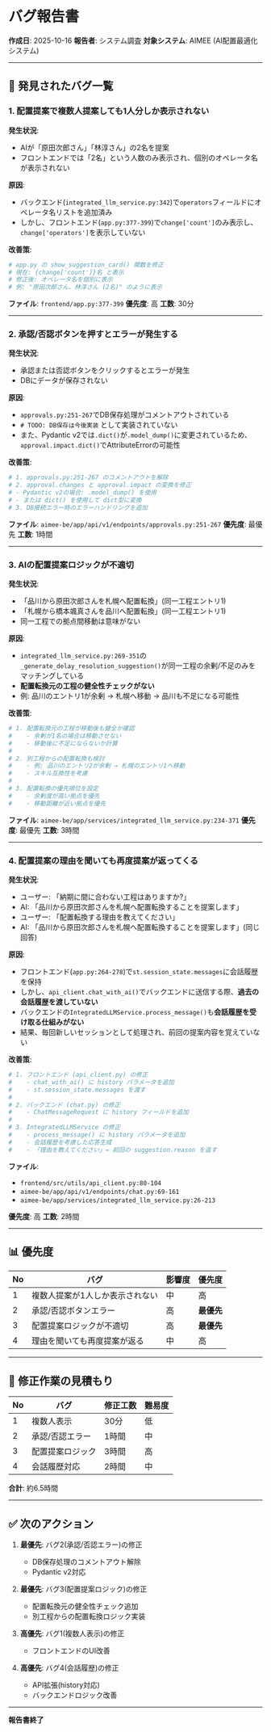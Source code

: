# バグ報告書

**作成日**: 2025-10-16
**報告者**: システム調査
**対象システム**: AIMEE (AI配置最適化システム)

---

## 🐛 発見されたバグ一覧

### 1. 配置提案で複数人提案しても1人分しか表示されない

**発生状況**:
- AIが「原田次郎さん」「林淳さん」の2名を提案
- フロントエンドでは「2名」という人数のみ表示され、個別のオペレータ名が表示されない

**原因**:
- バックエンド(`integrated_llm_service.py:342`)で`operators`フィールドにオペレータ名リストを追加済み
- しかし、フロントエンド(`app.py:377-399`)で`change['count']`のみ表示し、`change['operators']`を表示していない

**改善策**:
```python
# app.py の show_suggestion_card() 関数を修正
# 現在: {change['count']}名 と表示
# 修正後: オペレータ名を個別に表示
# 例: "原田次郎さん、林淳さん (2名)" のように表示
```

**ファイル**: `frontend/app.py:377-399`
**優先度**: 高
**工数**: 30分

---

### 2. 承認/否認ボタンを押すとエラーが発生する

**発生状況**:
- 承認または否認ボタンをクリックするとエラーが発生
- DBにデータが保存されない

**原因**:
- `approvals.py:251-267`でDB保存処理がコメントアウトされている
- `# TODO: DB保存は今後実装` として実装されていない
- また、Pydantic v2では`.dict()`が`.model_dump()`に変更されているため、`approval.impact.dict()`でAttributeErrorの可能性

**改善策**:
```python
# 1. approvals.py:251-267 のコメントアウトを解除
# 2. approval.changes と approval.impact の変換を修正
# - Pydantic v2の場合: .model_dump() を使用
# - または dict() を使用して dict型に変換
# 3. DB接続エラー時のエラーハンドリングを追加
```

**ファイル**: `aimee-be/app/api/v1/endpoints/approvals.py:251-267`
**優先度**: 最優先
**工数**: 1時間

---

### 3. AIの配置提案ロジックが不適切

**発生状況**:
- 「品川から原田次郎さんを札幌へ配置転換」(同一工程エントリ1)
- 「札幌から橋本颯真さんを品川へ配置転換」(同一工程エントリ1)
- 同一工程での拠点間移動は意味がない

**原因**:
- `integrated_llm_service.py:269-351`の`_generate_delay_resolution_suggestion()`が同一工程の余剰/不足のみをマッチングしている
- **配置転換元の工程の健全性チェックがない**
- 例: 品川のエントリ1が余剰 → 札幌へ移動 → 品川も不足になる可能性

**改善策**:
```python
# 1. 配置転換元の工程が移動後も健全か確認
#    - 余剰が1名の場合は移動させない
#    - 移動後に不足にならないか計算
#
# 2. 別工程からの配置転換も検討
#    - 例: 品川のエントリ2が余剰 → 札幌のエントリ1へ移動
#    - スキル互換性を考慮
#
# 3. 配置転換の優先順位を設定
#    - 余剰度が高い拠点を優先
#    - 移動距離が近い拠点を優先
```

**ファイル**: `aimee-be/app/services/integrated_llm_service.py:234-371`
**優先度**: 最優先
**工数**: 3時間

---

### 4. 配置提案の理由を聞いても再度提案が返ってくる

**発生状況**:
- ユーザー: 「納期に間に合わない工程はありますか?」
- AI: 「品川から原田次郎さんを札幌へ配置転換することを提案します」
- ユーザー: 「配置転換する理由を教えてください」
- AI: 「品川から原田次郎さんを札幌へ配置転換することを提案します」(同じ回答)

**原因**:
- フロントエンド(`app.py:264-278`)で`st.session_state.messages`に会話履歴を保持
- しかし、`api_client.chat_with_ai()`でバックエンドに送信する際、**過去の会話履歴を渡していない**
- バックエンドの`IntegratedLLMService.process_message()`も**会話履歴を受け取る仕組みがない**
- 結果、毎回新しいセッションとして処理され、前回の提案内容を覚えていない

**改善策**:
```python
# 1. フロントエンド (api_client.py) の修正
#    - chat_with_ai() に history パラメータを追加
#    - st.session_state.messages を渡す
#
# 2. バックエンド (chat.py) の修正
#    - ChatMessageRequest に history フィールドを追加
#
# 3. IntegratedLLMService の修正
#    - process_message() に history パラメータを追加
#    - 会話履歴を考慮した応答生成
#    - 「理由を教えてください」→ 前回の suggestion.reason を返す
```

**ファイル**:
- `frontend/src/utils/api_client.py:80-104`
- `aimee-be/app/api/v1/endpoints/chat.py:69-161`
- `aimee-be/app/services/integrated_llm_service.py:26-213`

**優先度**: 高
**工数**: 2時間

---

## 📊 優先度

| No | バグ | 影響度 | 優先度 |
|----|------|--------|--------|
| 1 | 複数人提案が1人しか表示されない | 中 | 高 |
| 2 | 承認/否認ボタンエラー | 高 | **最優先** |
| 3 | 配置提案ロジックが不適切 | 高 | **最優先** |
| 4 | 理由を聞いても再度提案が返る | 中 | 高 |

---

## 🔧 修正作業の見積もり

| No | バグ | 修正工数 | 難易度 |
|----|------|----------|--------|
| 1 | 複数人表示 | 30分 | 低 |
| 2 | 承認/否認エラー | 1時間 | 中 |
| 3 | 配置提案ロジック | 3時間 | 高 |
| 4 | 会話履歴対応 | 2時間 | 中 |

**合計**: 約6.5時間

---

## ✅ 次のアクション

1. **最優先**: バグ2(承認/否認エラー)の修正
   - DB保存処理のコメントアウト解除
   - Pydantic v2対応

2. **最優先**: バグ3(配置提案ロジック)の修正
   - 配置転換元の健全性チェック追加
   - 別工程からの配置転換ロジック実装

3. **高優先**: バグ1(複数人表示)の修正
   - フロントエンドのUI改善

4. **高優先**: バグ4(会話履歴)の修正
   - API拡張(history対応)
   - バックエンドロジック改善

---

**報告書終了**
